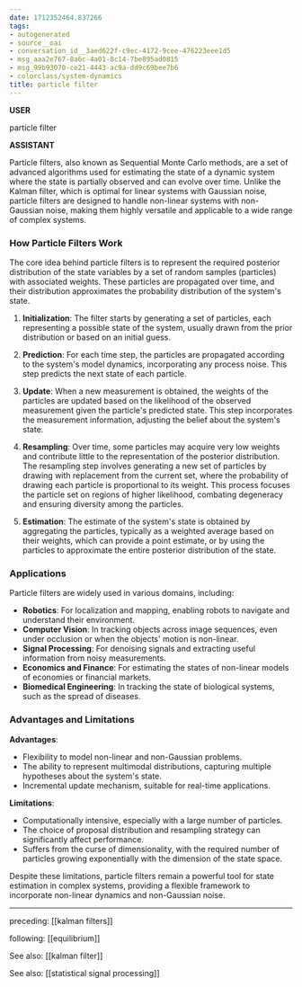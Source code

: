 ```yaml
---
date: 1712352464.837266
tags:
- autogenerated
- source__oai
- conversation_id__3aed622f-c9ec-4172-9cee-476223eee1d5
- msg_aaa2e767-8a6c-4a01-8c14-7be895ad0815
- msg_99b93070-ce21-4443-ac9a-dd9c69bee7b6
- colorclass/system-dynamics
title: particle filter
---
```


**USER**

particle filter


**ASSISTANT**

Particle filters, also known as Sequential Monte Carlo methods, are a set of advanced algorithms used for estimating the state of a dynamic system where the state is partially observed and can evolve over time. Unlike the Kalman filter, which is optimal for linear systems with Gaussian noise, particle filters are designed to handle non-linear systems with non-Gaussian noise, making them highly versatile and applicable to a wide range of complex systems.

### How Particle Filters Work

The core idea behind particle filters is to represent the required posterior distribution of the state variables by a set of random samples (particles) with associated weights. These particles are propagated over time, and their distribution approximates the probability distribution of the system's state.

1. **Initialization**: The filter starts by generating a set of particles, each representing a possible state of the system, usually drawn from the prior distribution or based on an initial guess.

2. **Prediction**: For each time step, the particles are propagated according to the system's model dynamics, incorporating any process noise. This step predicts the next state of each particle.

3. **Update**: When a new measurement is obtained, the weights of the particles are updated based on the likelihood of the observed measurement given the particle's predicted state. This step incorporates the measurement information, adjusting the belief about the system's state.

4. **Resampling**: Over time, some particles may acquire very low weights and contribute little to the representation of the posterior distribution. The resampling step involves generating a new set of particles by drawing with replacement from the current set, where the probability of drawing each particle is proportional to its weight. This process focuses the particle set on regions of higher likelihood, combating degeneracy and ensuring diversity among the particles.

5. **Estimation**: The estimate of the system's state is obtained by aggregating the particles, typically as a weighted average based on their weights, which can provide a point estimate, or by using the particles to approximate the entire posterior distribution of the state.

### Applications

Particle filters are widely used in various domains, including:

- **Robotics**: For localization and mapping, enabling robots to navigate and understand their environment.
- **Computer Vision**: In tracking objects across image sequences, even under occlusion or when the objects' motion is non-linear.
- **Signal Processing**: For denoising signals and extracting useful information from noisy measurements.
- **Economics and Finance**: For estimating the states of non-linear models of economies or financial markets.
- **Biomedical Engineering**: In tracking the state of biological systems, such as the spread of diseases.

### Advantages and Limitations

**Advantages**:
- Flexibility to model non-linear and non-Gaussian problems.
- The ability to represent multimodal distributions, capturing multiple hypotheses about the system's state.
- Incremental update mechanism, suitable for real-time applications.

**Limitations**:
- Computationally intensive, especially with a large number of particles.
- The choice of proposal distribution and resampling strategy can significantly affect performance.
- Suffers from the curse of dimensionality, with the required number of particles growing exponentially with the dimension of the state space.

Despite these limitations, particle filters remain a powerful tool for state estimation in complex systems, providing a flexible framework to incorporate non-linear dynamics and non-Gaussian noise.


---

preceding: [[kalman filters]]  


following: [[equilibrium]]

See also: [[kalman filter]]


See also: [[statistical signal processing]]